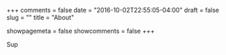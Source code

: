 +++
comments = false
date = "2016-10-02T22:55:05-04:00"
draft = false
slug = ""
title = "About"

showpagemeta = false
showcomments = false
+++

Sup